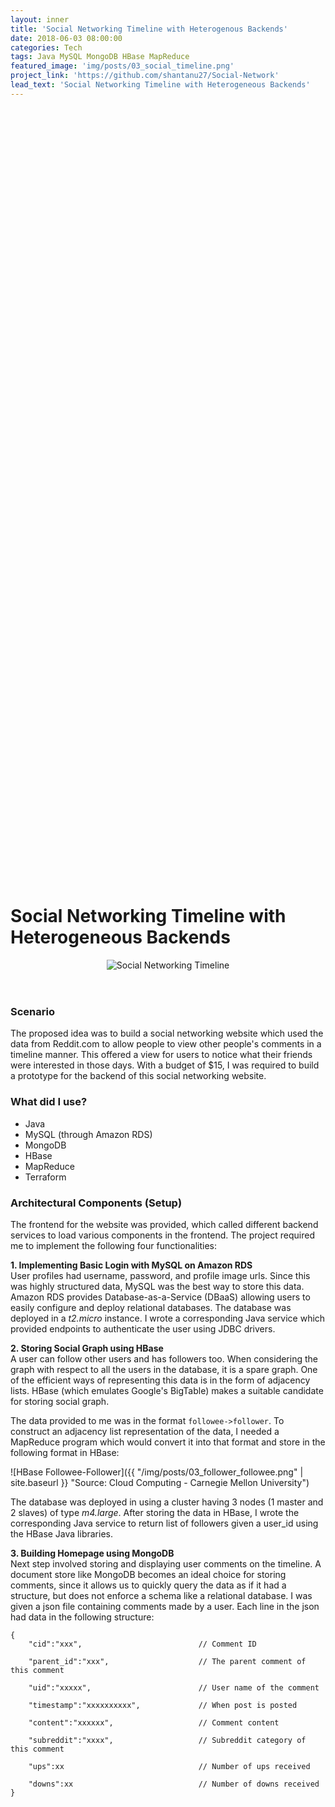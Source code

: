 ```yaml
---
layout: inner
title: 'Social Networking Timeline with Heterogenous Backends'
date: 2018-06-03 08:00:00
categories: Tech
tags: Java MySQL MongoDB HBase MapReduce
featured_image: 'img/posts/03_social_timeline.png'
project_link: 'https://github.com/shantanu27/Social-Network'
lead_text: 'Social Networking Timeline with Heterogeneous Backends'
---
```


# Social Networking Timeline with Heterogeneous Backends

<header class = "titleimage_social_network">
	<img src="{{ '/img/posts/03_social_timeline.png' | site.baseurl }}" alt="Social Networking Timeline" title="Source: Cloud Computing - Carnegie Mellon University">
</header>

### Scenario

The proposed idea was to build a social networking website which used the data from Reddit.com to allow people to view other people's comments in a timeline manner. This offered a view for users to notice what their friends were interested in those days. With a budget of $15, I was required to build a prototype for the backend of this social networking website.

### What did I use?
- Java
- MySQL (through Amazon RDS)
- MongoDB
- HBase
- MapReduce
- Terraform

### Architectural Components (Setup)

The frontend for the website was provided, which called different backend services to load various components in the frontend. The project required me to implement the following four functionalities:

**1. Implementing Basic Login with MySQL on Amazon RDS**
<br>
User profiles had username, password, and profile image urls. Since this was highly structured data, MySQL was the best way to store this data. Amazon RDS provides Database-as-a-Service (DBaaS) allowing users to easily configure and deploy relational databases. The database was deployed in a *t2.micro* instance. I wrote a corresponding Java service which provided endpoints to authenticate the user using JDBC drivers. 

**2. Storing Social Graph using HBase**
<br>
A user can follow other users and has followers too. When considering the graph with respect to all the users in the database, it is a spare graph. One of the efficient ways of representing this data is in the form of adjacency lists. HBase (which emulates Google's BigTable) makes a suitable candidate for storing social graph. 

The data provided to me was in the format ```followee->follower```. To construct an adjacency list representation of the data, I needed a MapReduce program which would convert it into that format and store in the following format in HBase:

![HBase Followee-Follower]({{ "/img/posts/03_follower_followee.png" | site.baseurl }} "Source: Cloud Computing - Carnegie Mellon University")

The database was deployed in using a cluster having 3 nodes (1 master and 2 slaves) of type *m4.large*. After storing the data in HBase, I wrote the corresponding Java service to return list of followers given a user_id using the HBase Java libraries.

**3. Building Homepage using MongoDB**
<br>
Next step involved storing and displaying user comments on the timeline. A document store like MongoDB becomes an ideal choice for storing comments, since it allows us to quickly query the data as if it had a structure, but does not enforce a schema like a relational database. I was given a json file containing comments made by a user. Each line in the json had data in the following structure:
```
{
    "cid":"xxx",                          // Comment ID

    "parent_id":"xxx",                    // The parent comment of this comment

    "uid":"xxxxx",                        // User name of the comment

    "timestamp":"xxxxxxxxxx",             // When post is posted

    "content":"xxxxxx",                   // Comment content

    "subreddit":"xxxx",                   // Subreddit category of this comment

    "ups":xx                              // Number of ups received

    "downs":xx                            // Number of downs received 
}
```
I built a service endpoint, which would return all the comments of a given user sorted in descending order of "upvotes".

**4. Putting Everything Together into a Timeline**
<br>
Apart from the information assembled above, we were also required to develop a service that would return the 30 most popular comments by the followees. And in those comments, it returned them in the nesting level of parent and grandparent. And of course, the comments were sorted in decreasing order of popularity. 	

<style>
pre {
  white-space: pre !important;
  overflow-y: scroll !important;
  height: 35vh !important;
}
</style>

```
returnRes({
  "followers": [
    {
      "profile": "https://farm4.staticflickr.com/3733/10498671606_caba28c5a6_m.jpg",
      "name": "Fortanono"
    },
    {
      "profile": "https://farm6.staticflickr.com/5779/20996394095_e3a527d780_m.jpg",
      "name": "That_Zeffia_guy"
    },

    (More followers...)

  ],
  "comments": [
    {
      "uid": "MacerV",
      "downs": 0,
      "parent_id": "t3_34u8s5",
      "ups": 466,
      "_id": {
        "$oid": "589a39bc36b221496362e1c1"
      },
      "subreddit": "KerbalSpaceProgram",
      "content": "Just started chuckling uncontrollably at the gif. Good choice.",
      "cid": "t1_cqy3fxn",
      "timestamp": "1430757711"
    },
    {
      "uid": "MacerV",
      "downs": 0,
      "parent_id": "t3_37afc6",
      "ups": 197,
      "_id": {
        "$oid": "589a39bc36b221496362e0c6"
      },
      "subreddit": "hockey",
      "content": "Well thats a rather redundant statement.",
      "cid": "t1_crl0nvs",
      "timestamp": "1432613962"
    },
    {
      "grand_parent": {
        "uid": "IAteOkayZebraVulva",
        "downs": 0,
        "parent_id": "t1_cr4lbp4",
        "ups": 421,
        "_id": {
          "$oid": "589a35d936b22149639aac54"
        },
        "subreddit": "creepyPMs",
        "content": "Yup. She also threatened to kill herself and blamed my friend. But you know, she was the best big she could be.",
        "cid": "t1_cr4lxec",
        "timestamp": "1431276739"
      },
      "uid": "onthefence928",
      "parent": {
        "uid": "Das_Perderdernerter",
        "downs": 0,
        "parent_id": "t1_cr4lxec",
        "ups": 102,
        "_id": {
          "$oid": "589a3afa36b2214963a31b98"
        },
        "subreddit": "creepyPMs",
        "content": "As someone not in the American schooling system, what's a \"Big\"?",
        "cid": "t1_cr4oi20",
        "timestamp": "1431281880"
      },
      "downs": 0,
      "parent_id": "t1_cr4oi20",
      "ups": 173,
      "_id": {
        "$oid": "589a37fe36b22149630ab79e"
      },
      "subreddit": "creepyPMs",
      "content": "In the greek fraternity system they gave a tradition where more senior members play big sibling to younger members, it's supposed to work like mentorship. ",
      "cid": "t1_cr4omt3",
      "timestamp": "1431282139"
    },
    {
      "grand_parent": {
        "uid": "Ragexz",
        "downs": 0,
        "parent_id": "t3_35e6or",
        "ups": 250,
        "_id": {
          "$oid": "589a3de236b221496339b3fe"
        },
        "subreddit": "KerbalSpaceProgram",
        "content": "Most linear conversation ever.",
        "cid": "t1_cr3kudr",
        "timestamp": "1431181222"
      },
      "uid": "MacerV",
      "parent": {
        "uid": "drillgorg",
        "downs": 0,
        "parent_id": "t1_cr3kudr",
        "ups": 185,
        "_id": {
          "$oid": "589a35f236b22149639ff424"
        },
        "subreddit": "KerbalSpaceProgram",
        "content": "It's how us engineering students communicate.",
        "cid": "t1_cr3l0ay",
        "timestamp": "1431181614"
      },
      "downs": 0,
      "parent_id": "t1_cr3l0ay",
      "ups": 143,
      "_id": {
        "$oid": "589a39bc36b221496362e0db"
      },
      "subreddit": "KerbalSpaceProgram",
      "content": "I can confirm. You learn quickly to speak clearly and effectively because communication errors cause mistakes; sometimes lethal ones. ",
      "cid": "t1_cr3lsxq",
      "timestamp": "1431183463"
    },

    (More comments...)

  "profile": "https://farm2.staticflickr.com/1519/26254768136_09c360b4c1_m.jpg",
  "name": "Branibor"
})
```

### Conclusion

To speed-up the development and testing process, I also used *terraform* to spin-up/terminate instances. And since they were done using these scripts, it became much more reliable, reducing the scope of human error. This was a really informative project as it provided so many insights on how companies manage different kinds of data efficiently, and make informed choices on the backend type/design. 